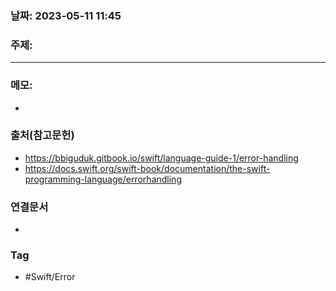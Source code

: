 ### 날짜: 2023-05-11 11:45

### 주제: 
---
### 메모: 
- 

### 출처(참고문헌) 
- https://bbiguduk.gitbook.io/swift/language-guide-1/error-handling
- https://docs.swift.org/swift-book/documentation/the-swift-programming-language/errorhandling

### 연결문서 
- 

### Tag
- #Swift/Error